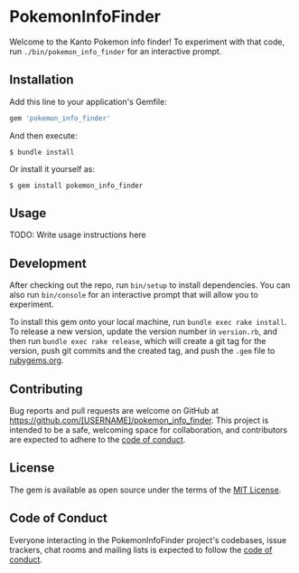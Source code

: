 # PokemonInfoFinder

Welcome to the Kanto Pokemon info finder! To experiment with that code, run `./bin/pokemon_info_finder` for an interactive prompt.

## Installation

Add this line to your application's Gemfile:

```ruby
gem 'pokemon_info_finder'
```

And then execute:

    $ bundle install

Or install it yourself as:

    $ gem install pokemon_info_finder

## Usage

TODO: Write usage instructions here

## Development

After checking out the repo, run `bin/setup` to install dependencies. You can also run `bin/console` for an interactive prompt that will allow you to experiment.

To install this gem onto your local machine, run `bundle exec rake install`. To release a new version, update the version number in `version.rb`, and then run `bundle exec rake release`, which will create a git tag for the version, push git commits and the created tag, and push the `.gem` file to [rubygems.org](https://rubygems.org).

## Contributing

Bug reports and pull requests are welcome on GitHub at https://github.com/[USERNAME]/pokemon_info_finder. This project is intended to be a safe, welcoming space for collaboration, and contributors are expected to adhere to the [code of conduct](https://github.com/[USERNAME]/pokemon_info_finder/blob/master/CODE_OF_CONDUCT.md).

## License

The gem is available as open source under the terms of the [MIT License](https://opensource.org/licenses/MIT).

## Code of Conduct

Everyone interacting in the PokemonInfoFinder project's codebases, issue trackers, chat rooms and mailing lists is expected to follow the [code of conduct](https://github.com/[USERNAME]/pokemon_info_finder/blob/master/CODE_OF_CONDUCT.md).
